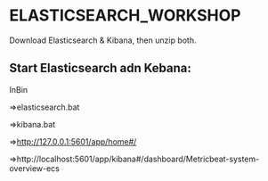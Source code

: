 # ELASTICSEARCH_WORKSHOP


 Download Elasticsearch & Kibana, then unzip both.



Start Elasticsearch adn Kebana:
-----------------------------------

InBin 

  =>elasticsearch.bat

  =>kibana.bat

  =>http://127.0.0.1:5601/app/home#/

  =>http://localhost:5601/app/kibana#/dashboard/Metricbeat-system-overview-ecs


